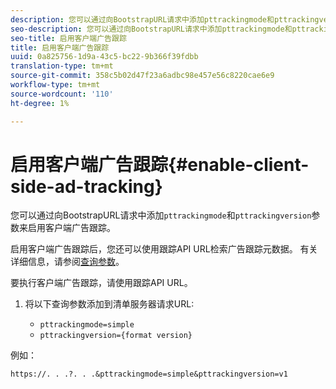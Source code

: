 ```yaml
---
description: 您可以通过向BootstrapURL请求中添加pttrackingmode和pttrackingversion参数来启用客户端广告跟踪。
seo-description: 您可以通过向BootstrapURL请求中添加pttrackingmode和pttrackingversion参数来启用客户端广告跟踪。
seo-title: 启用客户端广告跟踪
title: 启用客户端广告跟踪
uuid: 0a825756-1d9a-43c5-bc22-9b366f39fdbb
translation-type: tm+mt
source-git-commit: 358c5b02d47f23a6adbc98e457e56c8220cae6e9
workflow-type: tm+mt
source-wordcount: '110'
ht-degree: 1%

---
```



# 启用客户端广告跟踪{#enable-client-side-ad-tracking}

您可以通过向BootstrapURL请求中添加`pttrackingmode`和`pttrackingversion`参数来启用客户端广告跟踪。

启用客户端广告跟踪后，您还可以使用跟踪API URL检索广告跟踪元数据。 有关详细信息，请参阅[查询参数](../../msapi-topics/ms-at-effectiveness/notvsdk-csat-ms-interface.md)。

要执行客户端广告跟踪，请使用跟踪API URL。

1. 将以下查询参数添加到清单服务器请求URL:

   * `pttrackingmode=simple`
   * `pttrackingversion={format version}`

例如：

```
https://. . .?. . .&pttrackingmode=simple&pttrackingversion=v1
```
